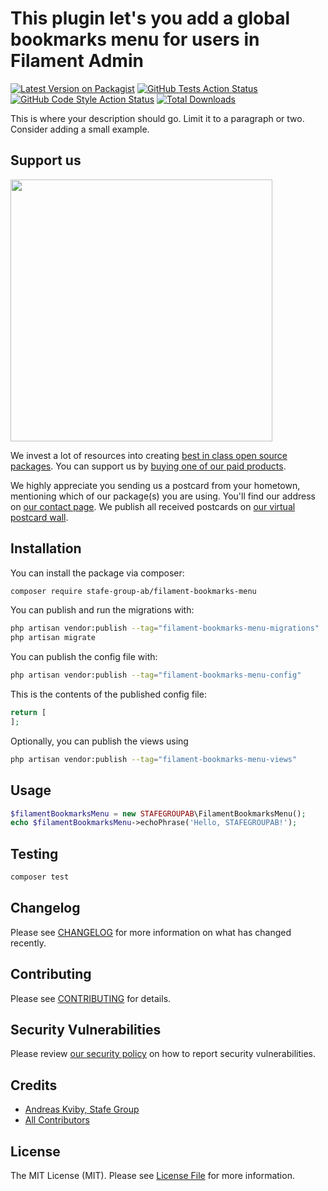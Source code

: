 # This plugin let's you add a global bookmarks menu for users in Filament Admin

[![Latest Version on Packagist](https://img.shields.io/packagist/v/stafe-group-ab/filament-bookmarks-menu.svg?style=flat-square)](https://packagist.org/packages/stafe-group-ab/filament-bookmarks-menu)
[![GitHub Tests Action Status](https://img.shields.io/github/workflow/status/stafe-group-ab/filament-bookmarks-menu/run-tests?label=tests)](https://github.com/stafe-group-ab/filament-bookmarks-menu/actions?query=workflow%3Arun-tests+branch%3Amain)
[![GitHub Code Style Action Status](https://img.shields.io/github/workflow/status/stafe-group-ab/filament-bookmarks-menu/Fix%20PHP%20code%20style%20issues?label=code%20style)](https://github.com/stafe-group-ab/filament-bookmarks-menu/actions?query=workflow%3A"Fix+PHP+code+style+issues"+branch%3Amain)
[![Total Downloads](https://img.shields.io/packagist/dt/stafe-group-ab/filament-bookmarks-menu.svg?style=flat-square)](https://packagist.org/packages/stafe-group-ab/filament-bookmarks-menu)

This is where your description should go. Limit it to a paragraph or two. Consider adding a small example.

## Support us

[<img src="https://github-ads.s3.eu-central-1.amazonaws.com/filament-bookmarks-menu.jpg?t=1" width="419px" />](https://spatie.be/github-ad-click/filament-bookmarks-menu)

We invest a lot of resources into creating [best in class open source packages](https://spatie.be/open-source). You can support us by [buying one of our paid products](https://spatie.be/open-source/support-us).

We highly appreciate you sending us a postcard from your hometown, mentioning which of our package(s) you are using. You'll find our address on [our contact page](https://spatie.be/about-us). We publish all received postcards on [our virtual postcard wall](https://spatie.be/open-source/postcards).

## Installation

You can install the package via composer:

```bash
composer require stafe-group-ab/filament-bookmarks-menu
```

You can publish and run the migrations with:

```bash
php artisan vendor:publish --tag="filament-bookmarks-menu-migrations"
php artisan migrate
```

You can publish the config file with:

```bash
php artisan vendor:publish --tag="filament-bookmarks-menu-config"
```

This is the contents of the published config file:

```php
return [
];
```

Optionally, you can publish the views using

```bash
php artisan vendor:publish --tag="filament-bookmarks-menu-views"
```

## Usage

```php
$filamentBookmarksMenu = new STAFEGROUPAB\FilamentBookmarksMenu();
echo $filamentBookmarksMenu->echoPhrase('Hello, STAFEGROUPAB!');
```

## Testing

```bash
composer test
```

## Changelog

Please see [CHANGELOG](CHANGELOG.md) for more information on what has changed recently.

## Contributing

Please see [CONTRIBUTING](CONTRIBUTING.md) for details.

## Security Vulnerabilities

Please review [our security policy](../../security/policy) on how to report security vulnerabilities.

## Credits

- [Andreas Kviby, Stafe Group](https://github.com/STAFE-GROUP-AB)
- [All Contributors](../../contributors)

## License

The MIT License (MIT). Please see [License File](LICENSE.md) for more information.
